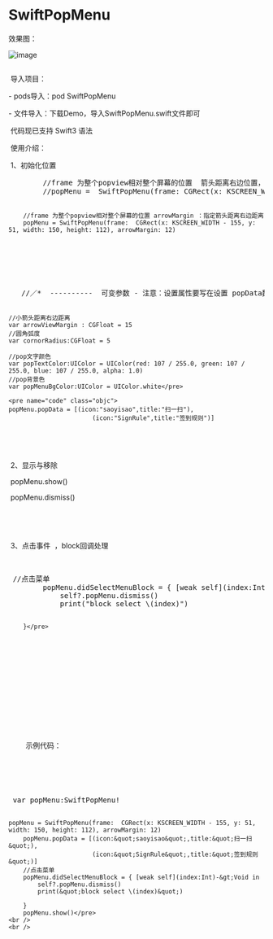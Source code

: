# SwiftPopMenu
效果图：  

 ![image](https://github.com/TangledHusky/SwiftPopMenu/blob/master/swiftPopMenu.gif)
 
  
  <pre name="code" class="html"></pre>
<p>
	&nbsp;导入项目：
</p>
<p> - pods导入：pod SwiftPopMenu</p>
<p> - 文件导入：下载Demo，导入SwiftPopMenu.swift文件即可</p>
&nbsp;代码现已支持 Swift3 语法&nbsp;&nbsp;&nbsp;&nbsp;
<p>
	&nbsp;使用介绍：
</p>
<p>
	&nbsp;1、初始化位置
</p>
<pre name="code" class="objc">        //frame 为整个popview相对整个屏幕的位置  箭头距离右边位置，默认15
        //popMenu =  SwiftPopMenu(frame: CGRect(x: KSCREEN_WIDTH - 155, y: 51, width: 150, height: 112))

        //frame 为整个popview相对整个屏幕的位置 arrowMargin ：指定箭头距离右边距离
        popMenu = SwiftPopMenu(frame:  CGRect(x: KSCREEN_WIDTH - 155, y: 51, width: 150, height: 112), arrowMargin: 12)

</pre>
<br />
&nbsp;&nbsp;<br />

<pre name="code" class="html"></pre>
<p>
	<pre name="code" class="html">   //／*  ----------  可变参数 - 注意：设置属性要写在设置 popData数据源 前面！！------------- *／
    
    //小箭头距离右边距离
    var arrowViewMargin : CGFloat = 15
    //圆角弧度
    var cornorRadius:CGFloat = 5
    
    //pop文字颜色
    var popTextColor:UIColor = UIColor(red: 107 / 255.0, green: 107 / 255.0, blue: 107 / 255.0, alpha: 1.0)
    //pop背景色
    var popMenuBgColor:UIColor = UIColor.white</pre>
    
    <pre name="code" class="objc">         
    popMenu.popData = [(icon:"saoyisao",title:"扫一扫"),
                           (icon:"SignRule",title:"签到规则")]      

</pre>
	<br />

</p>

<p>
	&nbsp;2、显示与移除
</p>
<p>
</p>
<p class="p1">
	<span class="s1">&nbsp;popMenu</span><span class="s2">.</span><span class="s1">show</span><span class="s2">()</span>
</p>
<p>
	&nbsp;popMenu.dismiss() &nbsp;
</p>
<p>
	<br />
	
</p>
&nbsp; &nbsp;<br />

<p>
	&nbsp;3、点击事件 &nbsp;，block回调处理
</p>
&nbsp;
<pre name="code" class="html"> //点击菜单
        popMenu.didSelectMenuBlock = { [weak self](index:Int)-&gt;Void in
            self?.popMenu.dismiss()
            print(&quot;block select \(index)&quot;)
            
        }</pre>
<br />

<p>
	<br />
	
</p>
<p>
	示例代码：
</p>
<p>
	<pre name="code" class="html"> var popMenu:SwiftPopMenu!

 	popMenu = SwiftPopMenu(frame:  CGRect(x: KSCREEN_WIDTH - 155, y: 51, width: 150, height: 112), arrowMargin: 12)
        popMenu.popData = [(icon:&quot;saoyisao&quot;,title:&quot;扫一扫&quot;),
                           (icon:&quot;SignRule&quot;,title:&quot;签到规则&quot;)]
        //点击菜单
        popMenu.didSelectMenuBlock = { [weak self](index:Int)-&gt;Void in
            self?.popMenu.dismiss()
            print(&quot;block select \(index)&quot;)
            
        }
        popMenu.show()</pre>
	<br />
	<br />
	
</p>
<br />
